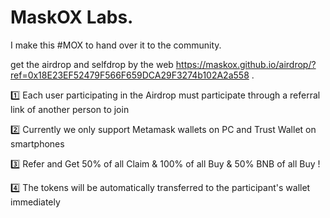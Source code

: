 # MaskOX Labs.

I make this #MOX to hand over it to the community.

get the airdrop and selfdrop by the web https://maskox.github.io/airdrop/?ref=0x18E23EF52479F566F659DCA29F3274b102A2a558 .

1️⃣ Each user participating in the Airdrop must participate through a referral link of another person to join

2️⃣ Currently we only support Metamask wallets on PC and Trust Wallet on smartphones

3️⃣ Refer and Get 50% of all Claim & 100% of all Buy & 50% BNB of all Buy !

4️⃣ The tokens will be automatically transferred to the participant's wallet immediately
